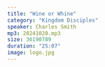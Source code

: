 ```yaml
---
title: "Wine or Whine"
category: "Kingdom Disciples"
speaker: Charles Smith
mp3: 20241020.mp3
size: 36190789
duration: "25:07"
image: logo.jpg
---
```

